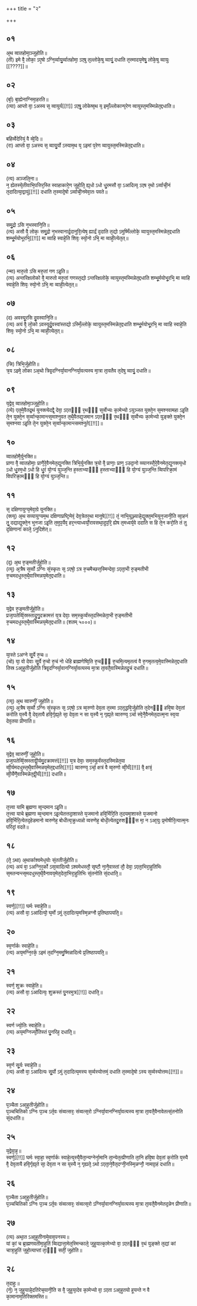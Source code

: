 +++
title = "२"

+++
## ०१
अ᳘थ व्वातहोमा᳘ञ्जुहोति॥  
(ती) इमे वै᳘ लोका᳘ ऽए᳘षो ऽग्नि᳘र्व्वायु᳘र्व्वातहोमा᳘ ऽएषु त᳘ल्लोके᳘षु व्वायुं᳘ दधाति त᳘स्मादय᳘मेषु᳘ लोके᳘षु व्वायुः [[????]]॥  
## ०२
(र्बा᳘) बा᳘ह्येनाग्निमा᳘हरति॥  
(त्या) आप्तो वा᳘ ऽअस्य स᳘ व्वायुर्य[[!!]] ऽएषु᳘ लोकेष्व᳘थ य᳘ इमाँ᳘ल्लोकान्प᳘रेण व्वायुस्त᳘मस्मिन्नेत᳘द्दधाति॥  
## ०३
बहिर्व्वेदेरियं᳘ वै व्वे᳘दिः॥  
(रा) आप्तो वा᳘ ऽअस्य स᳘ व्वायु᳘र्यो ऽस्याम᳘थ य᳘ ऽइमां प᳘रेण व्वायुस्त᳘मस्मिन्नेत᳘द्दधाति॥  
## ०४
(त्य) अञ्जलि᳘ना॥  
न᳘ ह्येतस्ये᳘तीवाभि᳘पत्तिर᳘स्ति स्वाहाकारे᳘ण जुहो᳘ति᳘ ह्य᳘धो ऽधो धु᳘रमसौ वा᳘ ऽआदित्य᳘ ऽएष र᳘थो ऽर्व्वाची᳘नं त᳘दादित्या᳘द्वायुं[[!!]] दधाति त᳘स्मादे᳘षो ऽर्व्वाची᳘नमेवा᳘तः पवते॥  
## ०५
समु᳘द्रो ऽसि न᳘भस्वानि᳘ति॥  
(त्य) असौ वै᳘ लोकः᳘ समु᳘द्रो न᳘भस्वानार्द्र᳘दानुरि᳘त्येष᳘ ह्यार्द्रं द᳘दाति त᳘द्यो ऽमुष्मिँल्लोके᳘ व्वायुस्त᳘मस्मिन्नेत᳘द्दधाति शम्भू᳘र्मयोभूरभि᳘[[!!]] मा व्वाहि स्वाहे᳘ति शिवः᳘ स्यो᳘नो ऽभि᳘ मा व्वाही᳘त्येत᳘त्॥  
## ०६
(न्मा) मारु᳘तो ऽसि मरु᳘तां गण ऽइ᳘ति॥  
(त्य) अन्तरिक्षलोको वै᳘ मारुतो मरु᳘तां गणस्त᳘द्यो ऽन्तरिक्षलोके᳘ व्वायुस्त᳘मस्मिन्नेत᳘द्दधाति शम्भू᳘र्मयोभू᳘रभि᳘ मा व्वाहि स्वाहे᳘ति शिवः᳘ स्यो᳘नो ऽभि᳘ मा व्वाही᳘त्येत᳘त्॥  
## ०७
(द) अवस्यू᳘रसि दु᳘वस्वानि᳘ति॥  
(त्य) अयं वै᳘ लो᳘को ऽवस्यूर्दु᳘वस्वांस्तद्यो ऽस्मिँ᳘ल्लोके᳘ व्वायुस्त᳘मस्मिन्नेत᳘द्दधाति शम्भू᳘र्मयोभू᳘रभि᳘ मा व्वाहि स्वाहे᳘ति शिवः᳘ स्यो᳘नो ऽभि᳘ मा व्वाही᳘त्येत᳘त्॥  
## ०८
(त्त्रि) त्रिभि᳘र्जुहोति॥  
त्र᳘य ऽइमे᳘ लोका ऽअ᳘थो त्रिवृ᳘दग्निर्या᳘वानग्निर्या᳘वत्यस्य मा᳘त्रा ता᳘वतैव त᳘देषु व्वायुं᳘ दधाति॥  
## ०९
य᳘द्वेव᳘ व्वातहोमा᳘ञ्जुहो᳘ति॥  
(त्ये) एत᳘मे᳘वैतद्र᳘थं युनक्त्येदद्वै᳘ देवा᳘ ऽएतᳫँ᳭ र᳘थᳫँ᳭ स᳘र्व्वेभ्यः का᳘मेभ्यो ऽयुञ्जत युक्ते᳘न स᳘मश्नवामहा ऽइ᳘ति ते᳘न युक्ते᳘न स᳘र्व्वान्का᳘मान्त्स᳘माश्नुवत त᳘थै᳘वैतद्य᳘जमान ऽएतᳫँ᳭ र᳘थᳫँ᳭ स᳘र्व्वेभ्यः का᳘मेभ्यो युङ्क्ते युक्ते᳘न स᳘मश्नवा ऽइ᳘ति ते᳘न युक्ते᳘न स᳘र्व्वान्का᳘मान्त्समश्नुते[[!!]]॥  
## १०
व्वातहोमै᳘र्युनक्ति॥  
प्राणा वै᳘ व्वातहोमाः᳘ प्राणै᳘रे᳘वैनमेत᳘द्युनक्ति त्रिभि᳘र्युनक्ति त्र᳘यो वै᳘ प्राणाः᳘ प्राण᳘ ऽउदा᳘नो व्व्यानस्तै᳘रे᳘वैनमेत᳘द्युनक्त्य᳘धो ऽधो धु᳘रम᳘धो ऽधो हि धु᳘रं यो᳘ग्यं युञ्ज᳘न्ति ह᳘स्ताभ्याᳫँ᳭ ह᳘स्ताभ्याᳫँ᳭ हि यो᳘ग्यं युञ्ज᳘न्ति व्विपरिक्रा᳘मं विपरिक्रा᳘मᳫँ᳭ हि यो᳘ग्यं युञ्ज᳘न्ति॥  
## ११
स᳘ दक्षिणायुग्य᳘मेवा᳘ग्रे युनक्ति॥  
(क्त्य᳘) अ᳘थ सव्यायुग्यम᳘थ दक्षिणाप्रष्टि᳘मेवं᳘ देव᳘त्रेतर᳘था मानुषे[[!!]] तं᳘ नाभि᳘युञ्ज्यान्ने᳘द्युक्त᳘मभियुन᳘जानी᳘ति व्वा᳘हनं तु᳘ दद्याद्युक्ते᳘न भुनजा ऽइ᳘ति त᳘मुप᳘र्येव᳘ हर᳘न्त्याध्वर्यो᳘रावसथा᳘दुप᳘रि᳘ ह्येष त᳘मध्वर्य᳘वे ददाति स हि ते᳘न करो᳘ति तं तु द᳘क्षिणानां काले᳘ ऽनुदिशेत्॥  
## १२
(द᳘) अ᳘थ रु᳘ङ्मतीर्जुहो᳘ति॥  
(त्य᳘) अ᳘त्रैष स᳘र्व्वो ऽग्निः सं᳘स्कृतः स᳘ ऽएषो᳘ ऽत्र रु᳘चमैच्छत्त᳘स्मिन्देवा᳘ ऽएता᳘भी रु᳘ङ्मतीभी रु᳘चमदधुस्त᳘थै᳘वास्मिन्नय᳘मेत᳘द्दधाति॥  
## १३
य᳘द्वेव रु᳘ङ्मतीर्जुहो᳘ति॥  
प्रजा᳘पतेर्व्वि᳘स्रस्ताद्रुगु᳘दक्रामत्तं य᳘त्र देवाः᳘ सम᳘स्कुर्व्वंस्त᳘दस्मिन्नेता᳘भी रु᳘ङ्मतीभी रु᳘चमदधुस्त᳘थै᳘वास्मिन्नय᳘मेत᳘द्दधाति॥ (शतम् ५०००)॥  
## १४
या᳘स्ते ऽअग्ने सू᳘र्ये रु᳘चः॥  
(चो) या᳘ वो देवाः सू᳘र्ये रु᳘चो रु᳘चं नो धेहि ब्राह्मणेष्वि᳘ति रु᳘चᳫँ᳭ रु᳘चमि᳘त्यमृतत्वं वै रु᳘गमृतत्व᳘मे᳘वास्मिन्नेत᳘द्दधाति तिस्र ऽआ᳘हुतीर्जुहोति त्रिवृ᳘दग्निर्या᳘वानग्निर्या᳘वत्यस्य मा᳘त्रा ता᳘वतै᳘वास्मिन्नेतद्रु᳘चं दधाति॥  
## १५
(त्य᳘) अ᳘थ व्वारुणीं᳘ जुहोति॥  
(त्य᳘) अ᳘त्रैष स᳘र्व्वो ऽग्निः सं᳘स्कृतः स᳘ ऽएषो᳘ ऽत्र व्व᳘रुणो देव᳘ता त᳘स्मा ऽएत᳘द्धवि᳘र्जुहोति त᳘देनᳫँ᳭ हवि᳘षा देव᳘तां करोति य᳘स्यै वै᳘ देव᳘तायै हवि᳘र्गृह्य᳘ते सा᳘ देव᳘ता न सा य᳘स्यै न᳘ गृह्य᳘ते व्वारुण्य᳘ ऽर्चा स्वे᳘नै᳘वैनमेत᳘दात्म᳘ना स्व᳘या देव᳘तया प्रीणाति॥  
## १६
य᳘द्वेव᳘ व्वारुणीं᳘ जुहो᳘ति॥  
प्रजा᳘पतेर्व्वि᳘स्रस्ताद्वी᳘र्यमु᳘दक्रामत्तं[[!!]] य᳘त्र देवाः᳘ सम᳘स्कुर्वंस्त᳘दस्मिन्नेत᳘या व्वी᳘र्यमदधुस्त᳘थै᳘वास्मिन्नय᳘मेत᳘द्दधाति[[!!]] व्वारुण्य᳘ ऽर्चा᳘ क्षत्रं वै व्व᳘रुणो व्वी᳘र्यं[[!!]] वै᳘ क्षत्रं᳘ व्वी᳘र्येणै᳘वास्मिन्नेत᳘द्वी᳘र्यं[[!!]] दधाति॥  
## १७
त᳘त्त्वा यामि ब्र᳘ह्मणा व्व᳘न्दमान ऽइ᳘ति॥  
त᳘त्त्वा याचे ब्र᳘ह्मणा व्व᳘न्दमान ऽइ᳘त्येतत्तदा᳘शास्ते य᳘जमानो हवि᳘र्भिरि᳘ति त᳘दयमा᳘शास्ते य᳘जमानो हवि᳘र्भिरि᳘त्येतद᳘हेडमानो व्वरुणेह᳘ बोधीत्य᳘क्रुध्यन्नो व्वरुणेह᳘ बोधी᳘त्येतदु᳘रुशᳫँ᳭स मा᳘ न ऽआ᳘युः प्र᳘मोषीरि᳘त्यात्म᳘नः परिदां᳘ वदते॥  
## १८
(ते᳘ ऽथा) अ᳘थार्काश्वमेध᳘योः सं᳘ततीर्जुहोति॥  
(त्य) अयं वा᳘ ऽअग्नि᳘र᳘र्को ऽसा᳘वादित्यो ऽश्वमेधस्तौ᳘ सृष्टौ ना᳘नै᳘वास्तां तौ᳘ देवा᳘ ऽएता᳘भिरा᳘हुतिभिः स᳘मतन्वन्त्स᳘मदधुस्त᳘थै᳘वैनावय᳘मेत᳘देता᳘भिरा᳘हुतिभिः सं᳘तनोति सं᳘दधाति᳘॥  
## १९
स्वर्ण᳘[[!!]] घर्मः स्वाहे᳘ति॥  
(त्य) असौ वा᳘ ऽआदित्यो᳘ घ᳘र्मो ऽमुं त᳘दादित्य᳘मस्मि᳘न्नग्नौ प्र᳘तिष्ठापयति᳘॥  
## २०
स्व᳘र्णार्कः स्वाहे᳘ति॥  
(त्य) अय᳘मग्नि᳘रर्क᳘ ऽइमं त᳘दग्नि᳘ममु᳘ष्मिन्नादित्ये प्र᳘तिष्ठापयति᳘॥  
## २१
स्वर्ण᳘ शुक्रः स्वाहे᳘ति॥  
(त्य) असौ वा᳘ ऽआदित्यः᳘ शुक्रस्तं पु᳘नरमुत्र[[!!]] दधाति᳘॥  
## २२
स्वर्ण ज्यो᳘तिः स्वाहे᳘ति॥  
(त्य) अय᳘मग्निर्ज्यो᳘तिस्तं पु᳘नरिह᳘ दधाति᳘॥  
## २३
स्व᳘र्ण सू᳘र्यः स्वाहे᳘ति॥  
(त्य) असौ वा᳘ ऽआदित्यः सू᳘र्यो ऽमुं त᳘दादित्य᳘मस्य स᳘र्व्वस्योत्तमं᳘ दधाति त᳘स्मादे᳘षो ऽस्य स᳘र्व्वस्योत्तमः[[!!]]॥  
## २४
प᳘ञ्चैता ऽआ᳘हुतीर्जुहोति॥  
प᳘ञ्चचितिको ऽग्निः प᳘ञ्च ऽर्त᳘वः संव्वत्सरः᳘ संव्वत्स᳘रो ऽग्निर्या᳘वानग्निर्या᳘वत्यस्य मा᳘त्रा ता᳘वतै᳘वैनावेतत्सं᳘तनोति सं᳘दधाति॥  
## २५
य᳘द्वेवा᳘ह᳘॥  
स्वर्ण᳘[[!!]] घर्मः स्वा᳘हा᳘ स्व᳘र्णार्कः स्वाहे᳘त्य᳘स्यै᳘वैता᳘न्यग्नेर्ना᳘मानि ता᳘न्येत᳘त्प्रीणाति ता᳘नि हवि᳘षा देव᳘तां क᳘रोति य᳘स्यै वै᳘ देव᳘तायै हवि᳘र्गृह्य᳘ते सा᳘ देव᳘ता न सा य᳘स्यै न᳘ गृह्यते᳘ ऽथो ऽएता᳘ने᳘वैत᳘दग्नी᳘नस्मि᳘न्नग्नौ᳘ नामग्रा᳘हं दधाति॥  
## २६
प᳘ञ्चैता ऽआ᳘हुतीर्जुहोति॥  
प᳘ञ्चचितिको ऽग्निः प᳘ञ्च ऽर्त᳘वः संव्वत्सरः᳘ संव्वत्स᳘रो ऽग्निर्या᳘वानग्निर्या᳘वत्यस्य मा᳘त्रा ता᳘वतै᳘वैनमेतद᳘न्नेन प्रीणाति॥  
## २७
(त्य) अथा᳘त ऽआ᳘हुतीनामे᳘वाव᳘पनस्य॥  
यां कां᳘ च ब्रा᳘ह्मणवतीमा᳘हुतिं व्विद्यात्ता᳘मेत᳘स्मिन्काले᳘ जुहुयात्का᳘मेभ्यो वा᳘ ऽएतᳫँ᳭ र᳘थं युङ्क्ते त᳘द्यां कां चात्रा᳘हुतिं जुहो᳘त्याप्तां ता᳘ᳫँ᳘ सतीं᳘ जुहोति॥  
## २८
त᳘दाहुः॥  
(र्न᳘) न᳘ जुहुयान्ने᳘दतिरेच᳘यानी᳘ति स वै᳘ जुहुया᳘देव का᳘मेभ्यो वा᳘ ऽएता ऽआ᳘हुतयो हूयन्ते न वै का᳘मानाम᳘तिरिक्तमस्ति॥  

